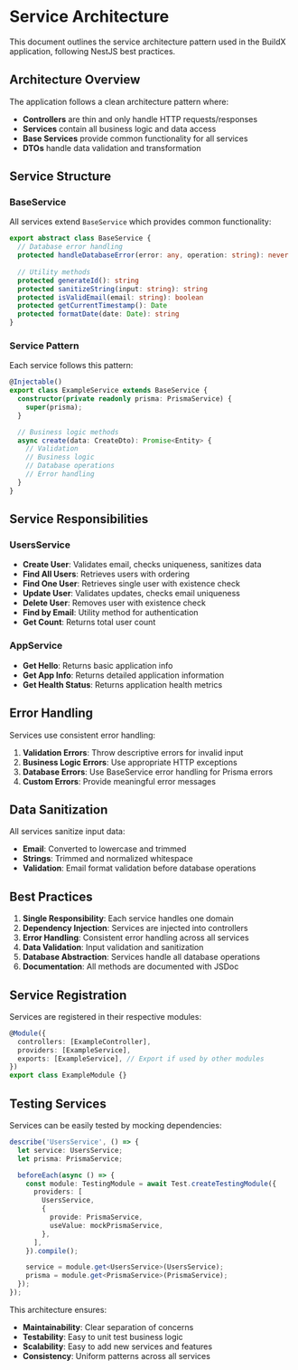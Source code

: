 # Service Architecture

This document outlines the service architecture pattern used in the BuildX application, following NestJS best practices.

## Architecture Overview

The application follows a clean architecture pattern where:

- **Controllers** are thin and only handle HTTP requests/responses
- **Services** contain all business logic and data access
- **Base Services** provide common functionality for all services
- **DTOs** handle data validation and transformation

## Service Structure

### BaseService

All services extend `BaseService` which provides common functionality:

```typescript
export abstract class BaseService {
  // Database error handling
  protected handleDatabaseError(error: any, operation: string): never
  
  // Utility methods
  protected generateId(): string
  protected sanitizeString(input: string): string
  protected isValidEmail(email: string): boolean
  protected getCurrentTimestamp(): Date
  protected formatDate(date: Date): string
}
```

### Service Pattern

Each service follows this pattern:

```typescript
@Injectable()
export class ExampleService extends BaseService {
  constructor(private readonly prisma: PrismaService) {
    super(prisma);
  }

  // Business logic methods
  async create(data: CreateDto): Promise<Entity> {
    // Validation
    // Business logic
    // Database operations
    // Error handling
  }
}
```

## Service Responsibilities

### UsersService

- **Create User**: Validates email, checks uniqueness, sanitizes data
- **Find All Users**: Retrieves users with ordering
- **Find One User**: Retrieves single user with existence check
- **Update User**: Validates updates, checks email uniqueness
- **Delete User**: Removes user with existence check
- **Find by Email**: Utility method for authentication
- **Get Count**: Returns total user count

### AppService

- **Get Hello**: Returns basic application info
- **Get App Info**: Returns detailed application information
- **Get Health Status**: Returns application health metrics

## Error Handling

Services use consistent error handling:

1. **Validation Errors**: Throw descriptive errors for invalid input
2. **Business Logic Errors**: Use appropriate HTTP exceptions
3. **Database Errors**: Use BaseService error handling for Prisma errors
4. **Custom Errors**: Provide meaningful error messages

## Data Sanitization

All services sanitize input data:

- **Email**: Converted to lowercase and trimmed
- **Strings**: Trimmed and normalized whitespace
- **Validation**: Email format validation before database operations

## Best Practices

1. **Single Responsibility**: Each service handles one domain
2. **Dependency Injection**: Services are injected into controllers
3. **Error Handling**: Consistent error handling across all services
4. **Data Validation**: Input validation and sanitization
5. **Database Abstraction**: Services handle all database operations
6. **Documentation**: All methods are documented with JSDoc

## Service Registration

Services are registered in their respective modules:

```typescript
@Module({
  controllers: [ExampleController],
  providers: [ExampleService],
  exports: [ExampleService], // Export if used by other modules
})
export class ExampleModule {}
```

## Testing Services

Services can be easily tested by mocking dependencies:

```typescript
describe('UsersService', () => {
  let service: UsersService;
  let prisma: PrismaService;

  beforeEach(async () => {
    const module: TestingModule = await Test.createTestingModule({
      providers: [
        UsersService,
        {
          provide: PrismaService,
          useValue: mockPrismaService,
        },
      ],
    }).compile();

    service = module.get<UsersService>(UsersService);
    prisma = module.get<PrismaService>(PrismaService);
  });
});
```

This architecture ensures:
- **Maintainability**: Clear separation of concerns
- **Testability**: Easy to unit test business logic
- **Scalability**: Easy to add new services and features
- **Consistency**: Uniform patterns across all services
